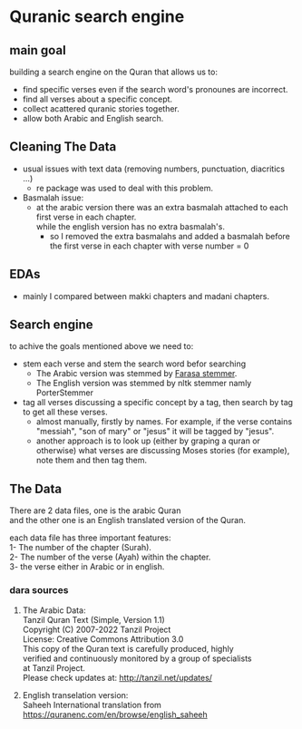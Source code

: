 # Quranic search engine

## main goal
building a search engine on the Quran that allows us to:
- find specific verses even if the search word's pronounes are incorrect.
- find all verses about a specific concept.
- collect acattered quranic stories together.
- allow both Arabic and English search.

## Cleaning The Data
- usual issues with text data (removing numbers, punctuation, diacritics ...)
    + re package was used to deal with this problem.
- Basmalah issue:
    + at the arabic version there was an extra basmalah attached to each first verse in each chapter.\
    while the english version has no extra basmalah's.
        - so I removed the extra basmalahs and added a basmalah before the first verse in each chapter with verse number = 0
 
 ## EDAs
 - mainly I compared between makki chapters and madani chapters.
 
 ## Search engine
 to achive the goals mentioned above we need to:
 - stem each verse and stem the search word befor searching
    + The Arabic version was stemmed by [Farasa stemmer](https://github.com/MagedSaeed/farasapy).
    + The English version was stemmed by nltk stemmer namly PorterStemmer
 - tag all verses discussing a specific concept by a tag, then search by tag to get all these verses.
    + almost manually, firstly by names. For example, if the verse contains "messiah", "son of mary" or "jesus" it will be tagged by "jesus".
    + another approach is to look up (either by graping a quran or otherwise) what verses are discussing Moses stories (for example), note them and then tag them.
  
 

## The Data
There are 2 data files, one is the arabic Quran\
and the other one is an English translated version of the Quran.

each data file has three important features:\
1- The number of the chapter (Surah).\
2- The number of the verse (Ayah) within the chapter.\
3-  the verse either in Arabic or in english.

### dara sources
1. The Arabic Data:\
  Tanzil Quran Text (Simple, Version 1.1)\
  Copyright (C) 2007-2022 Tanzil Project\
  License: Creative Commons Attribution 3.0\
  This copy of the Quran text is carefully produced, highly\
  verified and continuously monitored by a group of specialists\
  at Tanzil Project.\
  Please check updates at: http://tanzil.net/updates/

2. English transelation version:\
  Saheeh International translation from\
  https://quranenc.com/en/browse/english_saheeh

